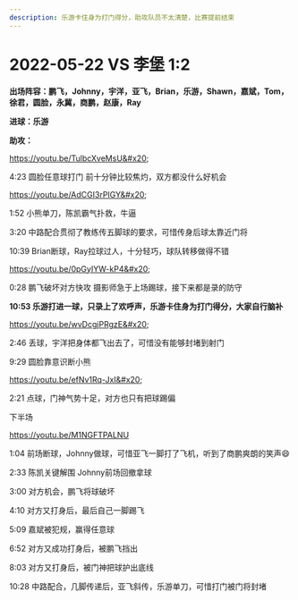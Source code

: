 ```yaml
---
description: 乐游卡住身为打门得分，助攻队员不太清楚，比赛提前结束
---
```


# 2022-05-22 VS 李堡 1:2

**出场阵容：鹏飞，Johnny，宇洋，亚飞，Brian，乐游，Shawn，嘉斌，Tom，徐君，圆脸，永冀，商鹏，赵康，Ray**

**进球：乐游**

**助攻：**

https://youtu.be/TulbcXveMsU&#x20;

4:23 圆脸任意球打门 前十分钟比较焦灼，双方都没什么好机会

https://youtu.be/AdCGI3rPIGY&#x20;

1:52 小熊单刀，陈凯霸气扑救，牛逼&#x20;

3:20 中路配合贯彻了教练传五脚球的要求，可惜传身后球太靠近门将&#x20;

10:39 Brian断球，Ray拉球过人，十分轻巧，球队转移做得不错

https://youtu.be/0pGyIYW-kP4&#x20;

0:28 鹏飞破坏对方快攻 摄影师急于上场踢球，接下来都是录的防守&#x20;

**10:53 乐游打进一球，只录上了欢呼声，乐游卡住身为打门得分，大家自行脑补**

https://youtu.be/wvDcgjPRgzE&#x20;

2:46 丢球，宇洋把身体都飞出去了，可惜没有能够封堵到射门&#x20;

9:29 圆脸靠意识断小熊

https://youtu.be/efNv1Rq-JxI&#x20;

2:21 点球，门神气势十足，对方也只有把球踢偏

下半场

https://youtu.be/M1NGFTPALNU

1:04 前场断球，Johnny做球，可惜亚飞一脚打了飞机，听到了商鹏爽朗的笑声😄&#x20;

2:33 陈凯关键解围 Johnny前场回撤拿球&#x20;

3:00 对方机会，鹏飞将球破坏&#x20;

4:10 对方又打身后，最后自己一脚踢飞&#x20;

5:09 嘉斌被犯规，赢得任意球&#x20;

6:52 对方又成功打身后，被鹏飞挡出&#x20;

8:03 对方又打身后，被门神把球护出底线&#x20;

10:28 中路配合，几脚传递后，亚飞斜传，乐游单刀，可惜打门被门将封堵
